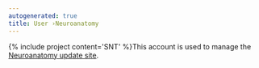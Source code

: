 ```yaml
---
autogenerated: true
title: User ›Neuroanatomy
---
```


{% include project content='SNT' %}This account is used to manage the [Neuroanatomy update site](/plugins/neuroanatomy).
